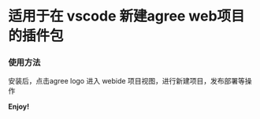 # 适用于在 vscode 新建agree web项目的插件包

### 使用方法

安装后，点击agree logo 进入 webide 项目视图，进行新建项目，发布部署等操作


**Enjoy!**
